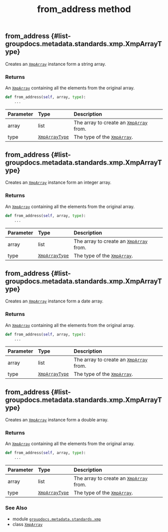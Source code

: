 ﻿---
title: from_address method
second_title: GroupDocs.Metadata for Python via .NET API References
description: 
type: docs
url: /python-net/groupdocs.metadata.standards.xmp/xmparray/from_address/
is_root: false
weight: 30
---

## from_address {#list-groupdocs.metadata.standards.xmp.XmpArrayType}

Creates an [`XmpArray`](/metadata/python-net/groupdocs.metadata.standards.xmp/xmparray) instance form a string array.


### Returns 


An [`XmpArray`](/metadata/python-net/groupdocs.metadata.standards.xmp/xmparray) containing all the elements from the original array.


```python
def from_address(self, array, type):
    ...
```


| Parameter | Type | Description |
| :- | :- | :- |
| array | list | The array to create an [`XmpArray`](/metadata/python-net/groupdocs.metadata.standards.xmp/xmparray) from. |
| type | [`XmpArrayType`](/metadata/python-net/groupdocs.metadata.standards.xmp/xmparraytype) | The type of the [`XmpArray`](/metadata/python-net/groupdocs.metadata.standards.xmp/xmparray). |


## from_address {#list-groupdocs.metadata.standards.xmp.XmpArrayType}

Creates an [`XmpArray`](/metadata/python-net/groupdocs.metadata.standards.xmp/xmparray) instance form an integer array.


### Returns 


An [`XmpArray`](/metadata/python-net/groupdocs.metadata.standards.xmp/xmparray) containing all the elements from the original array.


```python
def from_address(self, array, type):
    ...
```


| Parameter | Type | Description |
| :- | :- | :- |
| array | list | The array to create an [`XmpArray`](/metadata/python-net/groupdocs.metadata.standards.xmp/xmparray) from. |
| type | [`XmpArrayType`](/metadata/python-net/groupdocs.metadata.standards.xmp/xmparraytype) | The type of the [`XmpArray`](/metadata/python-net/groupdocs.metadata.standards.xmp/xmparray). |


## from_address {#list-groupdocs.metadata.standards.xmp.XmpArrayType}

Creates an [`XmpArray`](/metadata/python-net/groupdocs.metadata.standards.xmp/xmparray) instance form a date array.


### Returns 


An [`XmpArray`](/metadata/python-net/groupdocs.metadata.standards.xmp/xmparray) containing all the elements from the original array.


```python
def from_address(self, array, type):
    ...
```


| Parameter | Type | Description |
| :- | :- | :- |
| array | list | The array to create an [`XmpArray`](/metadata/python-net/groupdocs.metadata.standards.xmp/xmparray) from. |
| type | [`XmpArrayType`](/metadata/python-net/groupdocs.metadata.standards.xmp/xmparraytype) | The type of the [`XmpArray`](/metadata/python-net/groupdocs.metadata.standards.xmp/xmparray). |


## from_address {#list-groupdocs.metadata.standards.xmp.XmpArrayType}

Creates an [`XmpArray`](/metadata/python-net/groupdocs.metadata.standards.xmp/xmparray) instance form a double array.


### Returns 


An [`XmpArray`](/metadata/python-net/groupdocs.metadata.standards.xmp/xmparray) containing all the elements from the original array.


```python
def from_address(self, array, type):
    ...
```


| Parameter | Type | Description |
| :- | :- | :- |
| array | list | The array to create an [`XmpArray`](/metadata/python-net/groupdocs.metadata.standards.xmp/xmparray) from. |
| type | [`XmpArrayType`](/metadata/python-net/groupdocs.metadata.standards.xmp/xmparraytype) | The type of the [`XmpArray`](/metadata/python-net/groupdocs.metadata.standards.xmp/xmparray). |



### See Also
* module [`groupdocs.metadata.standards.xmp`](../../)
* class [`XmpArray`](/metadata/python-net/groupdocs.metadata.standards.xmp/xmparray)
